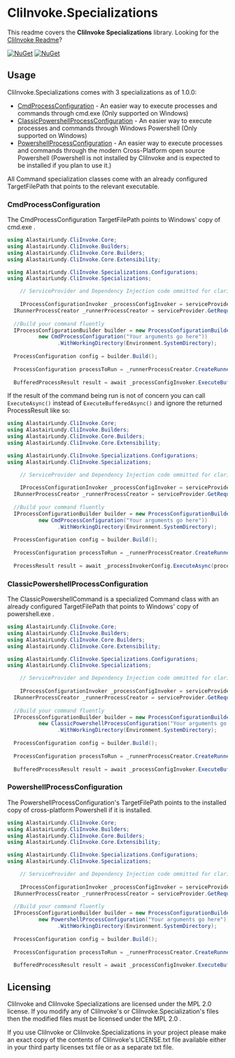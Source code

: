 # CliInvoke.Specializations
This readme covers the **CliInvoke Specializations** library. Looking for the [CliInvoke Readme](https://github.com/alastairlundy/CliInvoke/blob/main/README.md)?

[![NuGet](https://img.shields.io/nuget/v/AlastairLundy.CliInvoke.Specializations.svg)](https://www.nuget.org/packages/AlastairLundy.CliInvoke.Specializations/)
[![NuGet](https://img.shields.io/nuget/dt/AlastairLundy.CliInvoke.Specializations.svg)](https://www.nuget.org/packages/AlastairLundy.CliInvoke.Specializations/)

## Usage
CliInvoke.Specializations comes with 3 specializations as of 1.0.0: 
- [CmdProcessConfiguration](#cmdprocessconfiguration) - An easier way to execute processes and commands through cmd.exe (Only supported on Windows)
- [ClassicPowershellProcessConfiguration](#classicpowershellprocessconfiguration) - An easier way to execute processes and commands through Windows Powershell (Only supported on Windows)
- [PowershellProcessConfiguration](#powershellprocessconfiguration) - An easier way to execute processes and commands through the modern Cross-Platform open source Powershell (Powershell is not installed by CliInvoke and is expected to be installed if you plan to use it.)

All Command specialization classes come with an already configured TargetFilePath that points to the relevant executable.

### CmdProcessConfiguration
The CmdProcessConfiguration TargetFilePath points to Windows' copy of cmd.exe .

```csharp
using AlastairLundy.CliInvoke.Core;
using AlastairLundy.CliInvoke.Builders;
using AlastairLundy.CliInvoke.Core.Builders;
using AlastairLundy.CliInvoke.Core.Extensibility;

using AlastairLundy.CliInvoke.Specializations.Configurations;
using AlastairLundy.CliInvoke.Specializations;

    // ServiceProvider and Dependency Injection code ommitted for clarity
    
    IProcessConfigurationInvoker _processConfigInvoker = serviceProvider.GetRequiredService<IProcessConfigurationInvoker>();
  IRunnerProcessCreator _runnerProcessCreator = serviceProvider.GetRequiredService<IRunnerProcessCreator>();
  
  //Build your command fluently
  IProcessConfigurationBuilder builder = new ProcessConfigurationBuilder(
          new CmdProcessConfiguration("Your arguments go here"))
                .WithWorkingDirectory(Environment.SystemDirectory);
  
  ProcessConfiguration config = builder.Build();
  
  ProcessConfiguration processToRun = _runnerProcessCreator.CreateRunnerProcess(config);
  
  BufferedProcessResult result = await _processConfigInvoker.ExecuteBufferedAsync(processToRun);
```

If the result of the command being run is not of concern you can call ``ExecuteAsync()`` instead of ``ExecuteBufferedAsync()`` and ignore the returned ProcessResult like so:
```csharp
using AlastairLundy.CliInvoke.Core;
using AlastairLundy.CliInvoke.Builders;
using AlastairLundy.CliInvoke.Core.Builders;
using AlastairLundy.CliInvoke.Core.Extensibility;

using AlastairLundy.CliInvoke.Specializations.Configurations;
using AlastairLundy.CliInvoke.Specializations;

    // ServiceProvider and Dependency Injection code ommitted for clarity
    
    IProcessConfigurationInvoker _processConfigInvoker = serviceProvider.GetRequiredService<IProcessConfigurationInvoker>();
  IRunnerProcessCreator _runnerProcessCreator = serviceProvider.GetRequiredService<IRunnerProcessCreator>();
  
  //Build your command fluently
  IProcessConfigurationBuilder builder = new ProcessConfigurationBuilder(
          new CmdProcessConfiguration("Your arguments go here"))
                .WithWorkingDirectory(Environment.SystemDirectory);
  
  ProcessConfiguration config = builder.Build();
  
  ProcessConfiguration processToRun = _runnerProcessCreator.CreateRunnerProcess(config);
  
  ProcessResult result = await _processInvokerConfig.ExecuteAsync(processToRun);
```

### ClassicPowershellProcessConfiguration
The ClassicPowershellCommand is a specialized Command class with an already configured TargetFilePath that points to Windows' copy of powershell.exe .

```csharp
using AlastairLundy.CliInvoke.Core;
using AlastairLundy.CliInvoke.Builders;
using AlastairLundy.CliInvoke.Core.Builders;
using AlastairLundy.CliInvoke.Core.Extensibility;

using AlastairLundy.CliInvoke.Specializations.Configurations;
using AlastairLundy.CliInvoke.Specializations;

    // ServiceProvider and Dependency Injection code ommitted for clarity
    
    IProcessConfigurationInvoker _processConfigInvoker = serviceProvider.GetRequiredService<IProcessConfigurationInvoker>();
  IRunnerProcessCreator _runnerProcessCreator = serviceProvider.GetRequiredService<IRunnerProcessCreator>();
  
  //Build your command fluently
  IProcessConfigurationBuilder builder = new ProcessConfigurationBuilder(
          new ClassicPowershellProcessConfiguration("Your arguments go here"))
                .WithWorkingDirectory(Environment.SystemDirectory);
  
  ProcessConfiguration config = builder.Build();
  
  ProcessConfiguration processToRun = _runnerProcessCreator.CreateRunnerProcess(config);
  
  BufferedProcessResult result = await _processConfigInvoker.ExecuteBufferedAsync(processToRun);
```

### PowershellProcessConfiguration
The PowershellProcessConfiguration's TargetFilePath points to the installed copy of cross-platform Powershell if it is installed.

```csharp
using AlastairLundy.CliInvoke.Core;
using AlastairLundy.CliInvoke.Builders;
using AlastairLundy.CliInvoke.Core.Builders;
using AlastairLundy.CliInvoke.Core.Extensibility;

using AlastairLundy.CliInvoke.Specializations.Configurations;
using AlastairLundy.CliInvoke.Specializations;

    // ServiceProvider and Dependency Injection code ommitted for clarity
    
    IProcessConfigurationInvoker _processConfigInvoker = serviceProvider.GetRequiredService<IProcessConfigurationInvoker>();
  IRunnerProcessCreator _runnerProcessCreator = serviceProvider.GetRequiredService<IRunnerProcessCreator>();
  
  //Build your command fluently
  IProcessConfigurationBuilder builder = new ProcessConfigurationBuilder(
          new PowershellProcessConfiguration("Your arguments go here"))
                .WithWorkingDirectory(Environment.SystemDirectory);
  
  ProcessConfiguration config = builder.Build();
  
  ProcessConfiguration processToRun = _runnerProcessCreator.CreateRunnerProcess(config);
  
  BufferedProcessResult result = await _processConfigInvoker.ExecuteBufferedAsync(processToRun);
```

## Licensing
CliInvoke and CliInvoke Specializations are licensed under the MPL 2.0 license. If you modify any of CliInvoke's or CliInvoke.Specialization's files then the modified files must be licensed under the MPL 2.0 .

If you use CliInvoke or CliInvoke.Specializations in your project please make an exact copy of the contents of CliInvoke's LICENSE.txt file available either in your third party licenses txt file or as a separate txt file.
